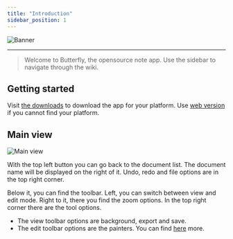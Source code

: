 ```yaml
---
title: "Introduction"
sidebar_position: 1
---
```


![Banner](/img/banner.png)

---

> Welcome to Butterfly, the opensource note app. Use the sidebar to navigate through the wiki.

## Getting started

Visit [the downloads](/downloads) to download the app for your platform. Use [web version](https://v1.butterfly.linwood.dev) if you cannot find your platform.

## Main view

![Main view](main.png)

With the top left button you can go back to the document list. The document name will be displayed on the right of it. Undo, redo and file options are in the top right corner.

Below it, you can find the toolbar. Left, you can switch between view and edit mode. Right to it, there you find the zoom options. In the top right corner there are the tool options.

- The view toolbar options are background, export and save.
- The edit toolbar options are the painters. You can find [here](background/intro) more.
